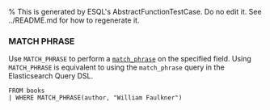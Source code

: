 % This is generated by ESQL's AbstractFunctionTestCase. Do no edit it. See ../README.md for how to regenerate it.

### MATCH PHRASE
Use `MATCH_PHRASE` to perform a [`match_phrase`](https://www.elastic.co/docs/reference/query-languages/query-dsl/query-dsl-match-query-phrase) on the
specified field.
Using `MATCH_PHRASE` is equivalent to using the `match_phrase` query in the Elasticsearch Query DSL.

```esql
FROM books
| WHERE MATCH_PHRASE(author, "William Faulkner")
```
